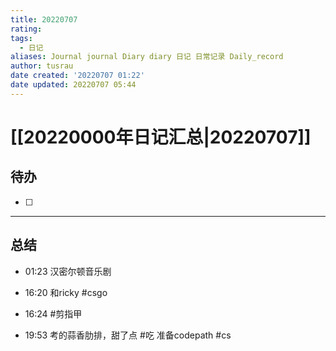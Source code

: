 ```yaml
---
title: 20220707
rating:
tags:
  - 日记
aliases: Journal journal Diary diary 日记 日常记录 Daily_record
author: tusrau
date created: '20220707 01:22'
date updated: 20220707 05:44
---
```


# [[20220000年日记汇总|20220707]]

## 待办

- [ ]

---

## 总结

- 01:23 汉密尔顿音乐剧<br>
- 16:20 和ricky #csgo
- 16:24 #剪指甲

- 19:53 考的蒜香肋排，甜了点 #吃 准备codepath #cs